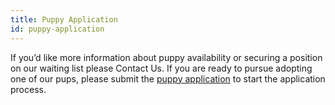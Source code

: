 ```yaml
---
title: Puppy Application
id: puppy-application
---
```


<p>If you’d like more information about puppy availability or securing a position on our waiting list please
    <a class="toggle" data-toggle=".contact-show">Contact Us</a>. If
    you are ready to pursue adopting one of our pups, please submit the <a href="./interested.html">puppy application</a> to start the application process.
</p>
